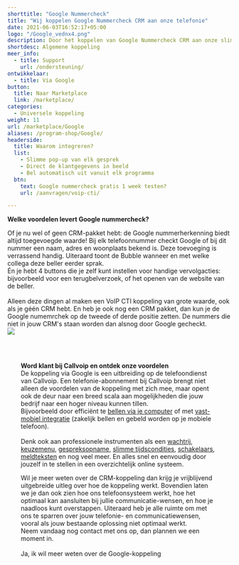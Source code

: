 ```yaml
---
shorttitle: "Google Nummercheck"
title: "Wij koppelen Google Nummercheck CRM aan onze telefonie"
date: 2021-06-03T16:52:17+05:00
logo: "/Google_vednx4.png"
description: Door het koppelen van Google Nummercheck CRM aan onze slimme telefonie werk je een stuk efficienter.
shortdesc: Algemene koppeling
meer_info:
  - title: Support
    url: /ondersteuning/
ontwikkelaar:
  - title: Via Google
button:
  title: Naar Marketplace
  link: /marketplace/
categories:
  - Universele koppeling
weight: 11
url: /marketplace/Google
aliases: /program-shop/Google/
headerside:
  title: Waarom integreren?
  list:
    - Slimme pop-up van elk gesprek
    - Direct de klantgegevens in beeld
    - Bel automatisch uit vanuit elk programma
  btn:
    text: Google nummercheck gratis 1 week testen?
    url: /aanvragen/voip-cti/

---
```


**Welke voordelen levert Google nummercheck?**

Of je nu wel of geen CRM-pakket hebt: de Google nummerherkenning biedt altijd toegevoegde waarde! Bij elk telefoonnummer checkt Google of bij dit nummer een naam, adres en woonplaats bekend is. Deze toevoeging is verrassend handig. Uiteraard toont de Bubble wanneer en met welke collega deze beller eerder sprak.<br>Én je hebt 4 buttons die je zelf kunt instellen voor handige vervolgacties: bijvoorbeeld voor een terugbelverzoek, of het openen van de website van de beller.<br><br>Alleen deze dingen al maken een VoIP CTI koppeling van grote waarde, ook als je géén CRM hebt. En heb je ook nog een CRM pakket, dan kun je de Google numemrchek op de tweede of derde positie zetten. De nummers die niet in jouw CRM's staan worden dan alsnog door Google gecheckt.
<br>
<img src="https://res.cloudinary.com/callvoip/image/upload/v1627552603/googleCRM.png_oimfwd.jpg">
<br><br><div class="bg-grey-lightest border border-grey-lightest" style="padding:30px;">
**Word klant bij Callvoip en ontdek onze voordelen**<br>
De koppeling via Google is een uitbreiding op de telefoondienst van Callvoip. Een telefonie-abonnement bij Callvoip brengt niet alleen de voordelen van de koppeling met zich mee, maar opent ook de deur naar een breed scala aan mogelijkheden die jouw bedrijf naar een hoger niveau kunnen tillen.<br>Bijvoorbeeld door efficiënt te <a href="https://www.callvoip.nl/telefonie/bellenmetpc/" target="_blank">bellen via je computer</a> of met <a href="https://www.callvoip.nl/telefonie/vastmobiel/" target="_blank">vast-mobiel integratie</a> (zakelijk bellen en gebeld worden op je mobiele telefoon).<br><br>Denk ook aan professionele instrumenten als een <a href="https://www.callvoip.nl/telefonie/functionaliteiten/wachtrij/" target="_blank">wachtrij</a>, <a href="https://www.callvoip.nl/telefonie/functionaliteiten/keuzemenu-ivr/" target="_blank">
keuzemenu</a>, <a href="https://www.callvoip.nl/telefonie/functionaliteiten/gespreksopname/" target="_blank">gespreksopname</a>, <a href="https://www.callvoip.nl/telefonie/functionaliteiten/tijdsconditie/" target="_blank">slimme tijdscondities</a>, <a href="https://www.callvoip.nl/telefonie/functionaliteiten/omleiding-flow-control/" target="_blank">schakelaars</a>, <a href="https://www.callvoip.nl/telefonie/functionaliteiten/meldtekst/" target="_blank">meldteksten</a> en nog veel meer. En alles snel en eenvoudig door jouzelf in te stellen in een overzichtelijk online systeem.  

Wil je meer weten over de CRM-koppeling dan krijg je vrijblijvend uitgebreide uitleg over hoe de koppeling werkt.
Bovendien laten we je dan ook zien hoe ons telefoonsysteem werkt, hoe het optimaal kan aansluiten bij jullie communicatie-wensen, en hoe je naadloos kunt overstappen.
Uiteraard heb je alle ruimte om met ons te sparren over jouw telefonie- en communicatiewensen, vooral als jouw bestaande oplossing niet optimaal werkt.<br>
Neem vandaag nog contact met ons op, dan plannen we een moment in.<br>
<br><a onclick="dialog.show();" class="button">Ja, ik wil meer weten over de Google-koppeling</a></div>
